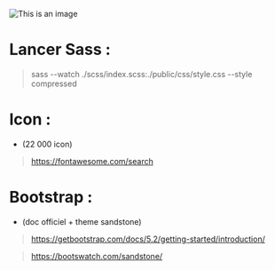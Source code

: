 ![This is an image](https://www.golfdusart.com/wp-content/uploads/2021/04/logo-Fil-Rouge.png)

# Lancer Sass :

> sass --watch ./scss/index.scss:./public/css/style.css --style compressed

# Icon :

- (22 000 icon)

> https://fontawesome.com/search

# Bootstrap :

- (doc officiel + theme sandstone)

> https://getbootstrap.com/docs/5.2/getting-started/introduction/

> https://bootswatch.com/sandstone/

